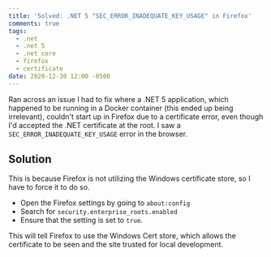 ```yaml
---
title: 'Solved: .NET 5 "SEC_ERROR_INADEQUATE_KEY_USAGE" in Firefox'
comments: true
tags:
  - .net
  - .net 5
  - .net core
  - firefox
  - certificate
date: 2020-12-30 12:00 -0500
---
```

Ran across an issue I had to fix where a .NET 5 application, which happened to be running in a Docker container (this ended up being irrelevant), couldn't start up in Firefox due to a certificate error, even though I'd accepted the .NET certificate at the root. I saw a `SEC_ERROR_INADEQUATE_KEY_USAGE` error in the browser.

## Solution

This is because Firefox is not utilizing the Windows certificate store, so I have to force it to do so.

* Open the Firefox settings by going to `about:config`
* Search for `security.enterprise_roots.enabled`
* Ensure that the setting is set to `true`.

This will tell Firefox to use the Windows Cert store, which allows the certificate to be seen and the site trusted for local development.